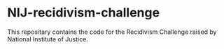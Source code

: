 # NIJ-recidivism-challenge
This repositary contains the code for the Recidivism Challenge raised by National Institute of Justice.
